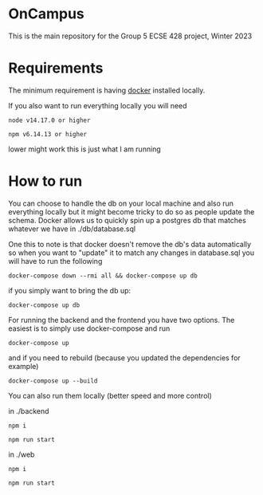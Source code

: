 # OnCampus
This is the main repository for the Group 5 ECSE 428 project, Winter 2023

# Requirements
The minimum requirement is having [docker](https://www.docker.com/products/docker-desktop) installed locally.

If you also want to run everything locally you will need

`node v14.17.0 or higher`

`npm v6.14.13 or higher`

lower might work this is just what I am running

# How to run
You can choose to handle the db on your local machine and also run everything locally but it might become tricky to do so as people update the schema.
Docker allows us to quickly spin up a postgres db that matches whatever we have in ./db/database.sql

One this to note is that docker doesn't remove the db's data automatically so when you want to "update" it to match any changes in database.sql you will have to run the following

`docker-compose down --rmi all && docker-compose up db`

if you simply want to bring the db up:

`docker-compose up db`

For running the backend and the frontend you have two options. The easiest is to simply use docker-compose and run 

`docker-compose up`

and if you need to rebuild (because you updated the dependencies for example)

`docker-compose up --build`

You can also run them locally (better speed and more control)

in ./backend

`npm i`

`npm run start`

in ./web

`npm i`

`npm run start`

